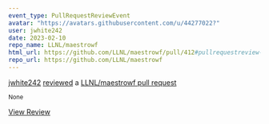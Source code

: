 ```yaml
---
event_type: PullRequestReviewEvent
avatar: "https://avatars.githubusercontent.com/u/44277022?"
user: jwhite242
date: 2023-02-10
repo_name: LLNL/maestrowf
html_url: https://github.com/LLNL/maestrowf/pull/412#pullrequestreview-1293953862
repo_url: https://github.com/LLNL/maestrowf
---
```


<a href='https://github.com/jwhite242' target='_blank'>jwhite242</a> <a href='https://github.com/LLNL/maestrowf/pull/412#pullrequestreview-1293953862' target='_blank'>reviewed</a> a <a href='https://github.com/LLNL/maestrowf/pull/412' target='_blank'>LLNL/maestrowf pull request</a>

<small>None</small>

<a href='https://github.com/LLNL/maestrowf/pull/412#pullrequestreview-1293953862' target='_blank'>View Review</a>